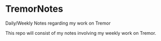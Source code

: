# TremorNotes
Daily/Weekly Notes regarding my work on Tremor

This repo will consist of my notes involving my weekly work on Tremor.
